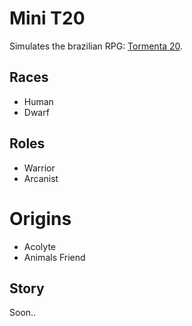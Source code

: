 # Mini T20

Simulates the brazilian RPG: [Tormenta 20](https://jamboeditora.com.br/produto/tormenta20-edicao-jogo-do-ano-digital/).

## Races
- Human
- Dwarf

## Roles
- Warrior
- Arcanist

# Origins
- Acolyte
- Animals Friend

## Story
Soon..